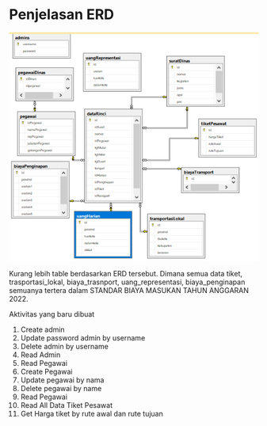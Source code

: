 # Penjelasan ERD

![Untitled](/schema/diagram.PNG)

Kurang lebih table berdasarkan ERD tersebut. Dimana semua data tiket, trasportasi_lokal, biaya_trasnport, uang_representasi, biaya_penginapan semuanya tertera dalam STANDAR BIAYA MASUKAN TAHUN ANGGARAN 2022. 

Aktivitas yang baru dibuat 

1. Create admin
2. Update password admin by username
3. Delete admin by username
4. Read Admin
5. Read Pegawai
6. Create Pegawai
7. Update pegawai by nama
8. Delete pegawai by name
9. Read Pegawai
10. Read All Data Tiket Pesawat
11. Get Harga tiket by rute awal dan rute tujuan